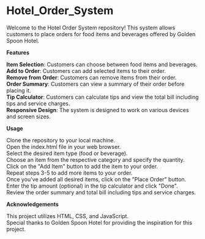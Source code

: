 # Hotel_Order_System

Welcome to the Hotel Order System repository! This system allows customers to place orders for food items and beverages offered by Golden Spoon Hotel.

**Features**

__Item Selection__: Customers can choose between food items and beverages.<br>
__Add to Order__: Customers can add selected items to their order.<br>
__Remove from Order__: Customers can remove items from their order.<br>
__Order Summary__: Customers can view a summary of their order before placing it.<br>
__Tip Calculator__: Customers can calculate tips and view the total bill including tips and service charges.<br>
__Responsive Design__: The system is designed to work on various devices and screen sizes.<br>

**Usage**

Clone the repository to your local machine.<br>
Open the index.html file in your web browser.<br>
Select the desired item type (food or beverage).<br>
Choose an item from the respective category and specify the quantity.<br>
Click on the "Add Item" button to add the item to your order.<br>
Repeat steps 3-5 to add more items to your order.<br>
Once you've added all desired items, click on the "Place Order" button.<br>
Enter the tip amount (optional) in the tip calculator and click "Done".<br>
Review the order summary and total bill including tips and service charges.<br>

**Acknowledgements**

This project utilizes HTML, CSS, and JavaScript.<br>
Special thanks to Golden Spoon Hotel for providing the inspiration for this project.
